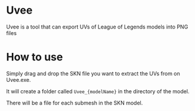 # Uvee
Uvee is a tool that can export UVs of League of Legends models into PNG files

# How to use
Simply drag and drop the SKN file you want to extract the UVs from on Uvee.exe.

It will create a folder called `Uvee_{modelName}` in the directory of the model.

There will be a file for each submesh in the SKN model.
